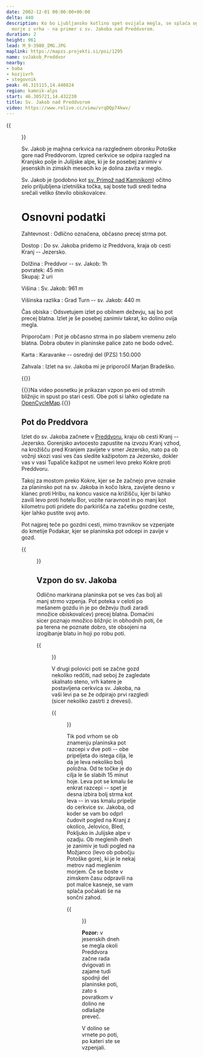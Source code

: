 ```yaml
---
date: 2002-12-01 00:00:00+00:00
delta: 440
description: Ko bo Ljubljansko kotlino spet ovijala megla, se splača ogledati megleno
  morje z vrha - na primer s sv. Jakoba nad Preddvorom.
duration: 2
height: 961
lead: M_9-3980_IMG.JPG
maplink: https://mapzs.projekti.si/poi/1295
name: svJakob_Preddvor
nearby:
- baba
- kozjivrh
- stegovnik
peak: 46.315115,14.440824
region: kamnik-alps
start: 46.305721,14.432230
title: Sv. Jakob nad Preddvorom
video: https://www.relive.cc/view/vrqDQp74kwv/
---
```

{{<figure src="M_9-3980_IMG.JPG">}}

Sv. Jakob je majhna cerkvica na razglednem obronku Potoške gore nad Preddvorom. Izpred cerkvice se odpira razgled na Kranjsko polje in Julijske alpe, ki je še posebej zanimiv v jesenskih in zimskih mesecih ko je dolina zavita v meglo.

Sv. Jakob je (podobno kot [sv. Primož nad Kamnikom](../svprimoz_kamnik/)) očitno zelo priljubljena izletniška točka, saj boste tudi sredi tedna srečali veliko število obiskovalcev.

Osnovni podatki
===============

Zahtevnost
:   Odlično označena, občasno precej strma pot.

Dostop
:   Do sv. Jakoba pridemo iz Preddvora, kraja ob cesti Kranj -- Jezersko.

Dolžina
:   Preddvor -- sv. Jakob: 1h\
    povratek: 45 min\
    Skupaj: 2 uri

Višina
:   Sv. Jakob: 961 m

Višinska razlika
:   Grad Turn -- sv. Jakob: 440 m

Čas obiska
:   Odsvetujem izlet po obilnem deževju, saj bo pot precej blatna. Izlet je še posebej zanimiv takrat, ko dolino ovija megla.

Priporočam
:   Pot je občasno strma in po slabem vremenu zelo blatna. Dobra obutev in planinske palice zato ne bodo odveč.

Karta
:   Karavanke -- osrednji del (PZS) 1:50.000

Zahvala
: Izlet na sv. Jakoba mi je priporočil Marjan Bradeško.

{{<hike-details-extra>}}

{{<note warn>}}Na video posnetku je prikazan vzpon po eni od strmih bližnjic in spust po stari cesti. Obe poti si lahko ogledate na [OpenCycleMap](https://www.opencyclemap.org/?zoom=16&lat=46.31002&lon=14.44204&layers=B0000).{{</note>}}
 
Pot do Preddvora
----------------

Izlet do sv. Jakoba začnete v [Preddvoru](http://www.preddvor.si/), kraju ob cesti Kranj -- Jezersko. Gorenjsko avtocesto zapustite na izvozu Kranj vzhod, na krožišču pred Kranjem zavijete v smer Jezersko, nato pa ob vožnji skozi vasi ves čas sledite kažipotom za Jezersko, dokler vas v vasi Tupaliče kažipot ne usmeri levo preko Kokre proti Preddvoru.

Takoj za mostom preko Kokre, kjer se že začnejo prve oznake za planinsko pot na sv. Jakoba in kočo Iskra, zavijete desno v klanec proti Hribu, na koncu vasice na križišču, kjer bi lahko zavili levo proti hotelu Bor, vozite naravnost in po manj kot kilometru poti pridete do parkirišča na začetku gozdne ceste, kjer lahko pustite svoj avto.

Pot najprej teče po gozdni cesti, mimo travnikov se vzpenjate do kmetije Podakar, kjer se planinska pot odcepi in zavije v gozd.

{{<figure src="M_9-3974_IMG.JPG">}}

Vzpon do sv. Jakoba
-------------------

Odlično markirana planinska pot se ves čas bolj ali manj strmo vzpenja. Pot poteka v celoti po mešanem gozdu in je po deževju (tudi zaradi množice obiskovalcev) precej blatna. Domačini sicer poznajo množico bližnjic in obhodnih poti, če pa terena ne poznate dobro, ste obsojeni na izogibanje blatu in hoji po robu poti.

{{<figure src="M_9-3976_IMG.JPG">}}

V drugi polovici poti se začne gozd nekoliko redčiti, nad seboj že zagledate skalnato steno, vrh katere je postavljena cerkvica sv. Jakoba, na vaši levi pa se že odpirajo prvi razgledi (sicer nekoliko zastrti z drevesi).

{{<figure src="M_9-3978_IMG.JPG" caption="Prvi razgledi">}}

Tik pod vrhom se ob znamenju planinska pot razcepi v dve poti -- obe pripeljeta do istega cilja, le da je leva nekoliko bolj položna. Od te točke je do cilja le še slabih 15 minut hoje. Leva pot se kmalu še enkrat razcepi -- spet je desna izbira bolj strma kot leva -- in vas kmalu pripelje do cerkvice sv. Jakoba, od koder se vam bo odprl čudovit pogled na Kranj z okolico, Jelovico, Bled, Pokljuko in Julijske alpe v ozadju. Ob meglenih dneh je zanimiv je tudi pogled na Možjanco (levo ob pobočju Potoške gore), ki je le nekaj metrov nad meglenim morjem. Če se boste v zimskem času odpravili na pot malce kasneje, se vam splača počakati še na sončni zahod.

{{<figure src="M_9-3980_IMG.JPG" caption="sv. Jakob">}}

**Pozor:** v jesenskih dneh se megla okoli Preddvora začne rada dvigovati in zajame tudi spodnji del planinske poti, zato s povratkom v dolino ne odlašajte preveč.

V dolino se vrnete po poti, po kateri ste se vzpenjali.
